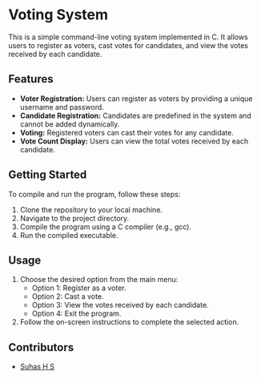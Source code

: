 # Voting System

This is a simple command-line voting system implemented in C. It allows users to register as voters, cast votes for candidates, and view the votes received by each candidate.

## Features

- **Voter Registration:** Users can register as voters by providing a unique username and password.
- **Candidate Registration:** Candidates are predefined in the system and cannot be added dynamically.
- **Voting:** Registered voters can cast their votes for any candidate.
- **Vote Count Display:** Users can view the total votes received by each candidate.

## Getting Started

To compile and run the program, follow these steps:

1. Clone the repository to your local machine.
2. Navigate to the project directory.
3. Compile the program using a C compiler (e.g., gcc).
4. Run the compiled executable.

## Usage

1. Choose the desired option from the main menu:
    - Option 1: Register as a voter.
    - Option 2: Cast a vote.
    - Option 3: View the votes received by each candidate.
    - Option 4: Exit the program.
2. Follow the on-screen instructions to complete the selected action.

## Contributors

- [Suhas H S](https://github.com/Suhas-30)


